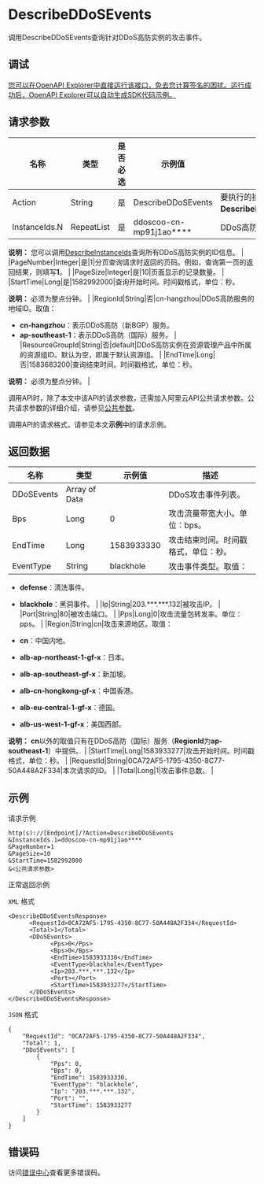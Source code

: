# DescribeDDoSEvents

调用DescribeDDoSEvents查询针对DDoS高防实例的攻击事件。

## 调试

[您可以在OpenAPI Explorer中直接运行该接口，免去您计算签名的困扰。运行成功后，OpenAPI Explorer可以自动生成SDK代码示例。](https://api.aliyun.com/#product=ddoscoo&api=DescribeDDoSEvents&type=RPC&version=2020-01-01)

## 请求参数

|名称|类型|是否必选|示例值|描述|
|--|--|----|---|--|
|Action|String|是|DescribeDDoSEvents|要执行的操作。取值：**DescribeDDoSEvents**。 |
|InstanceIds.N|RepeatList|是|ddoscoo-cn-mp91j1ao\*\*\*\*|DDoS高防实例的ID。

 **说明：** 您可以调用[DescribeInstanceIds](~~157459~~)查询所有DDoS高防实例的ID信息。 |
|PageNumber|Integer|是|1|分页查询请求时返回的页码。例如，查询第一页的返回结果，则填写**1**。 |
|PageSize|Integer|是|10|页面显示的记录数量。 |
|StartTime|Long|是|1582992000|查询开始时间。时间戳格式，单位：秒。

 **说明：** 必须为整点分钟。 |
|RegionId|String|否|cn-hangzhou|DDoS高防服务的地域ID。取值：

 -   **cn-hangzhou**：表示DDoS高防（新BGP）服务。
-   **ap-southeast-1**：表示DDoS高防（国际）服务。 |
|ResourceGroupId|String|否|default|DDoS高防实例在资源管理产品中所属的资源组ID。默认为空，即属于默认资源组。 |
|EndTime|Long|否|1583683200|查询结束时间。时间戳格式，单位：秒。

 **说明：** 必须为整点分钟。 |

调用API时，除了本文中该API的请求参数，还需加入阿里云API公共请求参数。公共请求参数的详细介绍，请参见[公共参数](~~157269~~)。

调用API的请求格式，请参见本文**示例**中的请求示例。

## 返回数据

|名称|类型|示例值|描述|
|--|--|---|--|
|DDoSEvents|Array of Data| |DDoS攻击事件列表。 |
|Bps|Long|0|攻击流量带宽大小。单位：bps。 |
|EndTime|Long|1583933330|攻击结束时间。时间戳格式，单位：秒。 |
|EventType|String|blackhole|攻击事件类型。取值：

 -   **defense**：清洗事件。
-   **blackhole**：黑洞事件。 |
|Ip|String|203.\*\*\*.\*\*\*.132|被攻击IP。 |
|Port|String|80|被攻击端口。 |
|Pps|Long|0|攻击流量包转发率。单位：pps。 |
|Region|String|cn|攻击来源地区。取值：

 -   **cn**：中国内地。
-   **alb-ap-northeast-1-gf-x**：日本。
-   **alb-ap-southeast-gf-x**：新加坡。
-   **alb-cn-hongkong-gf-x**：中国香港。
-   **alb-eu-central-1-gf-x**：德国。
-   **alb-us-west-1-gf-x**：美国西部。

 **说明：** **cn**以外的取值只有在DDoS高防（国际）服务（**RegionId**为**ap-southeast-1**）中提供。 |
|StartTime|Long|1583933277|攻击开始时间。时间戳格式，单位：秒。 |
|RequestId|String|0CA72AF5-1795-4350-8C77-50A448A2F334|本次请求的ID。 |
|Total|Long|1|攻击事件总数。 |

## 示例

请求示例

```
http(s)://[Endpoint]/?Action=DescribeDDoSEvents
&InstanceIds.1=ddoscoo-cn-mp91j1ao****
&PageNumber=1
&PageSize=10
&StartTime=1582992000
&<公共请求参数>
```

正常返回示例

`XML` 格式

```
<DescribeDDoSEventsResponse>
	  <RequestId>0CA72AF5-1795-4350-8C77-50A448A2F334</RequestId>
	  <Total>1</Total>
	  <DDoSEvents>
		    <Pps>0</Pps>
		    <Bps>0</Bps>
		    <EndTime>1583933330</EndTime>
		    <EventType>blackhole</EventType>
		    <Ip>203.***.***.132</Ip>
		    <Port></Port>
		    <StartTime>1583933277</StartTime>
	  </DDoSEvents>
</DescribeDDoSEventsResponse>
```

`JSON` 格式

```
{
	"RequestId": "0CA72AF5-1795-4350-8C77-50A448A2F334",
	"Total": 1,
	"DDoSEvents": [
		{
			"Pps": 0,
			"Bps": 0,
			"EndTime": 1583933330,
			"EventType": "blackhole",
			"Ip": "203.***.***.132",
			"Port": "",
			"StartTime": 1583933277
		}
	]
}
```

## 错误码

访问[错误中心](https://error-center.alibabacloud.com/status/product/ddoscoo)查看更多错误码。

